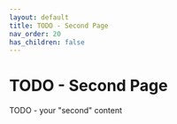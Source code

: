 ```yaml
---
layout: default
title: TODO - Second Page
nav_order: 20
has_children: false
---
```


# TODO - Second Page

TODO - your "second" content

